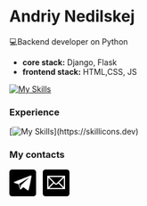 # Andriy Nedilskej
:computer:Backend developer on Python
* **core  stack:** Django, Flask
* **frontend stack:** HTML,CSS, JS        
      
[![My Skills](https://skillicons.dev/icons?i=django,flask,js,html,css)](https://skillicons.dev)



### Experience
[![My Skills](https://skillicons.dev/icons?i=linux,bash,git,docker,vim,nginx,heroku,vscode,py,)](https://skillicons.dev)


### My contacts&nbsp;
<a href="https://t.me/andrew_stoic" title="Follow me on Telegram">
    <img
        width="48"
        alt="Follow me on Telegram"
        src="https://raw.githubusercontent.com/maximgrynykha/maximgrynykha/master/assets/icons/telegram.svg"
    /></a>
&nbsp;
<a href="andrej.nedilskej@gmail.com" title="Write me to email">
    <img
        width="48"
        alt="Write me to email"
        src="https://raw.githubusercontent.com/MaximGrynykha/MaximGrynykha/master/assets/icons/email.svg"
    /></a>
